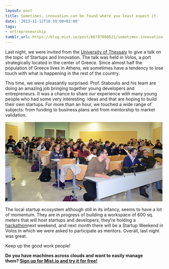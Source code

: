 ```yaml
---
layout: post
title: Sometimes, innovation can be found where you least expect it.
date: '2013-11-12T18:59:00+02:00'
tags:
- entrepreneurship
tumblr_url: https://blog.mist.io/post/66787008521/sometimes-innovation-can-be-found-where-you-least
---
```

Last night, we were invited from the [University of Thessaly](http://www.uth.gr/en/) to give a talk on the topic of Startups and Innovation. The talk was held in Volos, a port strategically located in the center of Greece. Since almost half the population of Greece lives in Athens, we sometimes have a tendency to lose touch with what is happening in the rest of the country.

This time, we were pleasantly surprised. Prof. Staboulis and his team are doing an amazing job bringing together young developers and entrepreneurs. It was a chance to share our experience with many young people who had some very interesting &nbsp;ideas and that are hoping to build their own startups. For more than an hour, we touched a wide range of subjects: from funding to business plans and from mentorship&nbsp;to market validation.

![image](/assets/tumblr-images/tumblr_inline_mw6zhfWxmQ1rgqrs8.jpg)

The local startup ecosystem although still in its infancy, seems to have a lot of momentum. They are in progress of building a workspace of 600 sq. meters that will host startups and developers, they’re holding a [hackathon](http://voloshack.tk/)next weekend, and next month there will be a Startup Weekend in Volos in which we were asked to participate as mentors. Overall, last night was great.

Keep up the good work people!

**Do you have machines across clouds and want to easily manage them?&nbsp;[Sign up for Mist.io and try it for free!](https://mist.io)**

